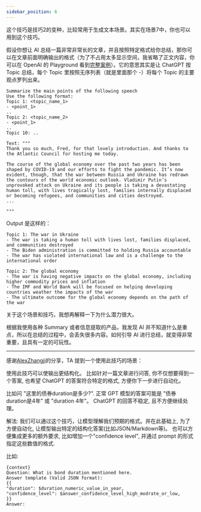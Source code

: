 ```yaml
---
sidebar_position: 6
---
```

<head>
  <script defer="defer" src="https://embed.trydyno.com/embedder.js"></script>
  <link href="https://embed.trydyno.com/embedder.css" rel="stylesheet" />
</head>

这个技巧是技巧2的变种，比较常用于生成文本场景。其实在场景7中，你也可以用到这个技巧。

假设你想让 AI 总结一篇非常非常长的文章，并且按照特定格式给你总结，那你可以在文章前面明确输出的格式（为了不占用太多显示空间，我省略了正文内容，你可以在 OpenAI 的 Playground 看到[完整案例](https://platform.openai.com/playground/p/3U5Wx7RTIdNNC9Fg8fc44omi)）。它的意思其实是让 ChatGPT 按 Topic 总结，每个 Topic 里按照无序列表（就是里面那个 -）将每个 Topic 的主要观点罗列出来。

```other
Summarize the main points of the following speech
Use the following format:
Topic 1: <topic_name_1>
- <point_1>
..
Topic 2: <topic_name_2>
- <point_1>
..
Topic 10: ..

Text: """
Thank you so much, Fred, for that lovely introduction. And thanks to the Atlantic Council for hosting me today.

The course of the global economy over the past two years has been shaped by COVID-19 and our efforts to fight the pandemic. It’s now evident, though, that the war between Russia and Ukraine has redrawn the contours of the world economic outlook. Vladimir Putin’s unprovoked attack on Ukraine and its people is taking a devastating human toll, with lives tragically lost, families internally displaced or becoming refugees, and communities and cities destroyed.
...

"""
```

Output 是这样的：

```other
Topic 1: The war in Ukraine
- The war is taking a human toll with lives lost, families displaced, and communities destroyed
- The Biden administration is committed to holding Russia accountable
- The war has violated international law and is a challenge to the international order

Topic 2: The global economy
- The war is having negative impacts on the global economy, including higher commodity prices and inflation
- The IMF and World Bank will be focused on helping developing countries weather the impacts of the war
- The ultimate outcome for the global economy depends on the path of the war
```

关于这个场景和技巧，我想再解释一下为什么潜力很大。

根据我使用各种 Summary 或者信息提取的产品，我发现 AI 并不知道什么是重点，所以在总结的过程中，会丢失很多内容。如何引导 AI 进行总结，就变得非常重要，且具有一定的可玩性。

--- 
感谢[AlexZhangji](https://github.com/AlexZhangji)的分享，TA 提到一个使用此技巧的场景：

使用此技巧可以使输出更结构化。 比如针对一篇文章进行问答, 你不仅想要得到一个答案, 也希望 ChatGPT 的答案符合特定的格式, 方便你下一步进行自动化。

比如问 "这里的债券duration是多少?". 正常 GPT 模型的答案可能是 "债券duration是4年" 或 "duration 4年"。
ChatGPT 的回答不稳定, 且不方便继续处理。

解法: 
我们可以通过这个技巧，让模型理解我们预期的格式。并在此基础上, 为了方便自动化, 让模型输出特定的结构化答案(比如JSON/Markdown等)。
也可以方便集成更多的额外要求, 比如增加一个"confidence level", 并通过 prompt 的形式指定这些数值的格式. 

比如: 
```other
{context}
Question: What is bond duration mentioned here. 
Answer template (Valid JSON format):
{{
"duration": $duration_numeric_value_in_year, 
"confidence_level": $answer_confidence_level_high_modrate_or_low, 
}}
Answer:
```

